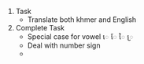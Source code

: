 1. Task
   + Translate both khmer and English
2. Complete Task
   + Special case for vowel េ ែ ៃ ្រ
   + Deal with number sign
   + 
